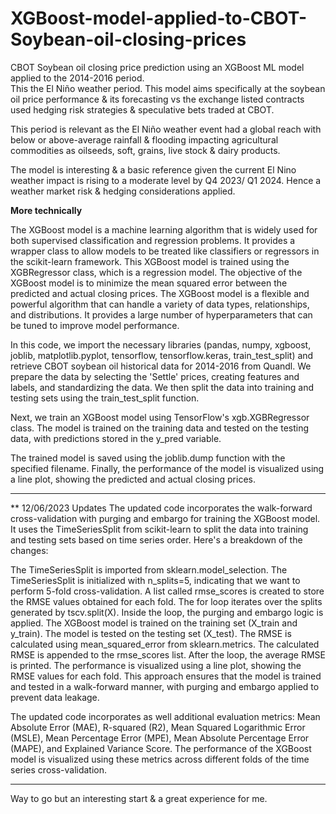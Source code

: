 # XGBoost-model-applied-to-CBOT-Soybean-oil-closing-prices
CBOT Soybean oil closing price prediction using an XGBoost ML model applied to the 2014-2016 period.  
This the El Niño weather period. This model aims specifically at the soybean oil price performance &amp; its forecasting vs the exchange listed contracts used hedging risk strategies &amp; speculative bets traded at CBOT. 

This period is relevant as the El Niño weather event had a global reach with below or above-average rainfall & flooding impacting agricultural commodities as oilseeds, soft, grains, live stock & dairy products.
 
The model is interesting & a basic reference given the current El Nino weather impact is rising to a moderate level by Q4 2023/ Q1 2024.
Hence a weather market risk & hedging considerations applied.

**More technically**

The XGBoost model is a machine learning algorithm that is widely used for both supervised classification and regression problems. 
It provides a wrapper class to allow models to be treated like classifiers or regressors in the scikit-learn framework. 
This XGBoost model is trained using the XGBRegressor class, which is a regression model. 
The objective of the XGBoost model is to minimize the mean squared error between the predicted and actual closing prices. 
The XGBoost model is a flexible and powerful algorithm that can handle a variety of data types, relationships, and distributions. 
It provides a large number of hyperparameters that can be tuned to improve model performance.

In this code, we import the necessary libraries (pandas, numpy, xgboost, joblib, matplotlib.pyplot, tensorflow, tensorflow.keras, train_test_split) and retrieve CBOT soybean oil historical data for 2014-2016 from Quandl. 
We prepare the data by selecting the 'Settle' prices, creating features and labels, and standardizing the data. We then split the data into training and testing sets using the train_test_split function.

Next, we train an XGBoost model using TensorFlow's xgb.XGBRegressor class. The model is trained on the training data and tested on the testing data, with predictions stored in the y_pred variable.

The trained model is saved using the joblib.dump function with the specified filename. Finally, the performance of the model is visualized using a line plot, showing the predicted and actual closing prices.

*****************************************************************************************************************************************

** 12/06/2023 Updates
The updated code incorporates the walk-forward cross-validation with purging and embargo for training the XGBoost model.
It uses the TimeSeriesSplit from scikit-learn to split the data into training and testing sets based on time series order. 
Here's a breakdown of the changes:

The TimeSeriesSplit is imported from sklearn.model_selection.
The TimeSeriesSplit is initialized with n_splits=5, indicating that we want to perform 5-fold cross-validation.
A list called rmse_scores is created to store the RMSE values obtained for each fold.
The for loop iterates over the splits generated by tscv.split(X). Inside the loop, the purging and embargo logic is applied.
The XGBoost model is trained on the training set (X_train and y_train).
The model is tested on the testing set (X_test).
The RMSE is calculated using mean_squared_error from sklearn.metrics.
The calculated RMSE is appended to the rmse_scores list.
After the loop, the average RMSE is printed.
The performance is visualized using a line plot, showing the RMSE values for each fold.
This approach ensures that the model is trained and tested in a walk-forward manner, with purging and embargo applied to prevent data leakage.

The updated code incorporates as well additional evaluation metrics: Mean Absolute Error (MAE), R-squared (R2), Mean Squared Logarithmic Error (MSLE), Mean Percentage Error (MPE), Mean Absolute Percentage Error (MAPE), and Explained Variance Score. The performance of the XGBoost model is visualized using these metrics across different folds of the time series cross-validation.
***************************************************************************************************************************************


Way to go but an interesting start & a great experience for me.
